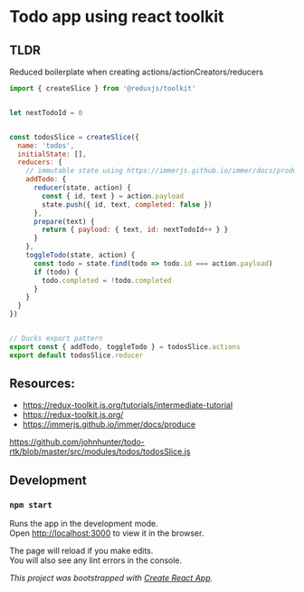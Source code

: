 # Todo app using react toolkit

## TLDR

Reduced boilerplate when creating actions/actionCreators/reducers

```js
import { createSlice } from '@reduxjs/toolkit'


let nextTodoId = 0


const todosSlice = createSlice({
  name: 'todos',
  initialState: [],
  reducers: {
    // immutable state using https://immerjs.github.io/immer/docs/produce
    addTodo: {
      reducer(state, action) {
        const { id, text } = action.payload
        state.push({ id, text, completed: false })
      },
      prepare(text) {
        return { payload: { text, id: nextTodoId++ } }
      }
    },
    toggleTodo(state, action) {
      const todo = state.find(todo => todo.id === action.payload)
      if (todo) {
        todo.completed = !todo.completed
      }
    }
  }
})


// Ducks export pattern
export const { addTodo, toggleTodo } = todosSlice.actions
export default todosSlice.reducer
```

## Resources:

- https://redux-toolkit.js.org/tutorials/intermediate-tutorial
- https://redux-toolkit.js.org/
- https://immerjs.github.io/immer/docs/produce


https://github.com/johnhunter/todo-rtk/blob/master/src/modules/todos/todosSlice.js


## Development

### `npm start`

Runs the app in the development mode.<br>
Open [http://localhost:3000](http://localhost:3000) to view it in the browser.

The page will reload if you make edits.<br>
You will also see any lint errors in the console.

_This project was bootstrapped with [Create React App](https://github.com/facebook/create-react-app)._
